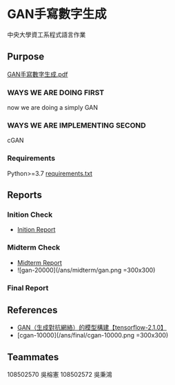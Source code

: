 # GAN手寫數字生成

中央大學資工系程式語言作業

## Purpose

[GAN手寫數字生成.pdf](/hw/GAN手寫數字生成.pdf)

### WAYS WE ARE DOING FIRST

now we are doing a simply GAN

### WAYS WE ARE IMPLEMENTING SECOND

cGAN

### Requirements

Python>=3.7
[requirements.txt](/requirements.txt)

## Reports

### Inition Check

- [Inition Report](/ans/inition/)

### Midterm Check

- [Midterm Report](/ans/midterm/GAN手寫數字生成_第12組.pdf)
- ![gan-20000](/ans/midterm/gan.png =300x300)

### Final Report

## References

- [GAN（生成對抗網絡）的模型構建【tensorflow-2.1.0】](https://blog.csdn.net/gdhy9064/article/details/104106500)
- [cgan-10000](/ans/final/cgan-10000.png =300x300)
<!-- - [cgan-50000](/ans/final/cgan-50000.png =300x300) -->
<!-- - [cgan-100000](/ans/final/cgan-100000.png =300x300) -->

## Teammates

108502570 吳榕憲
108502572 吳秉鴻
